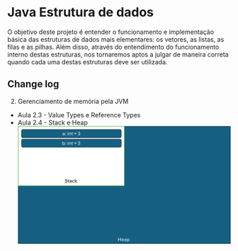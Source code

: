 
# Java Estrutura de dados

O objetivo deste projeto é entender o funcionamento e implementação básica das estruturas de dados mais elementares: os vetores, as listas, as filas e as pilhas. Além disso, através do entendimento do funcionamento interno destas estruturas, nos tornaremos aptos a julgar de maneira correta quando cada uma destas estruturas deve ser utilizada.



## Change log
2. Gerenciamento de memória pela JVM
  - Aula 2.3 - Value Types e Reference Types
  - Aula 2.4 - Stack e Heap
  ![alt text](resources/img/2.4_steak_heap.png)
